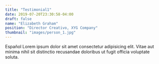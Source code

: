 ```yaml
---
title: "Testimonial1"
date: 2019-07-20T23:30:58-04:00
draft: false
name: "Elizabeth Graham"
position: "Director Creativo, XYG Company"
thumbnail: "images/person_1.jpg"
---
```

Español Lorem ipsum dolor sit amet consectetur adipisicing elit. Vitae aut minima nihil sit distinctio recusandae doloribus ut fugit officia voluptate soluta.